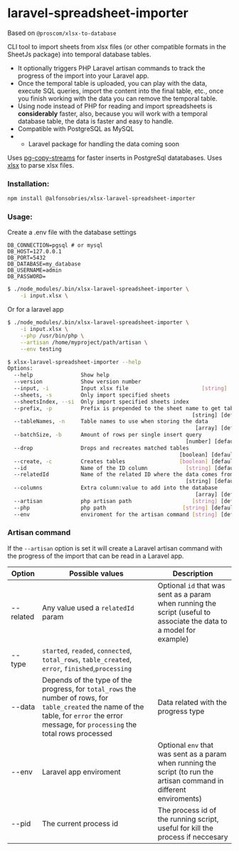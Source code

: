 # laravel-spreadsheet-importer

Based on `@proscom/xlsx-to-database`

CLI tool to import sheets from xlsx files (or other compatible formats in the SheetJs package) into temporal database tables.
- It optionally triggers PHP Laravel artisan commands to track the progress of the import into your Laravel app.
- Once the temporal table is uploaded, you can play with the data, execute SQL queries, import the content into the final table, etc., once you finish working with the data you can remove the temporal table.
- Using node instead of PHP for reading and import spreadsheets is **considerably** faster, also, because you will work with a temporal database table, the data is faster and easy to handle.
- Compatible with PostgreSQL as MySQL
- * Laravel package for handling the data coming soon

Uses [pg-copy-streams](https://www.npmjs.com/package/pg-copy-streams) for faster inserts in PostgreSql datatabases. 
Uses [xlsx](https://www.npmjs.com/package/xlsx) to parse xlsx files.

### Installation:

```bash
npm install @alfonsobries/xlsx-laravel-spreadsheet-importer
```

### Usage:

Create a .env file with the database settings

```
DB_CONNECTION=pgsql # or mysql
DB_HOST=127.0.0.1
DB_PORT=5432
DB_DATABASE=my_database
DB_USERNAME=admin
DB_PASSWORD=
```

```bash
$ ./node_modules/.bin/xlsx-laravel-spreadsheet-importer \
    -i input.xlsx \
```

Or for a laravel app

```bash
$ ./node_modules/.bin/xlsx-laravel-spreadsheet-importer \
    -i input.xlsx \
    --php /usr/bin/php \
    --artisan /home/myproject/path/artisan \
    --env testing
```

```bash
$ xlsx-laravel-spreadsheet-importer --help
Options:
  --help               Show help                                       [boolean]
  --version            Show version number                             [boolean]
  --input, -i          Input xlsx file                       [string] [required]
  --sheets, -s         Only import specified sheets                      [array]
  --sheetsIndex, --si  Only import specified sheets index                [array]
  --prefix, -p         Prefix is prepended to the sheet name to get table name
                                                          [string] [default: ""]
  --tableNames, -n     Table names to use when storing the data
                                                           [array] [default: []]
  --batchSize, -b      Amount of rows per single insert query
                                                        [number] [default: 1000]
  --drop               Drops and recreates matched tables
                                                      [boolean] [default: false]
  --create, -c         Creates tables                 [boolean] [default: false]
  --id                 Name of the ID column            [string] [default: null]
  --relatedId          Name of the related ID where the data comes from
                                                        [string] [default: null]
  --columns            Extra column:value to add into the database
                                                           [array] [default: []]
  --artisan            php artisan path                   [string] [default: ""]
  --php                php path                        [string] [default: "php"]
  --env                enviroment for the artisan command [string] [default: ""]
```

### Artisan command

If the `--artisan` option is set it will create a Laravel artisan command with the progress of the import that can be read in a Laravel app.

| Option    | Possible values                                              | Description                                                  |
| --------- | ------------------------------------------------------------ | ------------------------------------------------------------ |
| --related | Any value used a `relatedId` param                           | Optional `id` that was sent as a param when running the script (useful to associate the data to a model for example) |
| --type    | `started`, `readed`, `connected`, `total_rows`, `table_created`, `error`, `finished`,`processing` |                                                              |
| --data    | Depends of the type of the progress, for `total_rows` the number of rows, for `table_created` the name of the table, for `error` the error message, for `processing` the total rows processed | Data related with the progress type                          |
| --env     | Laravel app enviroment                                       | Optional `env` that was sent as a param when running the script (to run the artisan command in different enviroments) |
| --pid     | The current process id                                       | The process id of the running script, useful for kill the process if neccesary |
